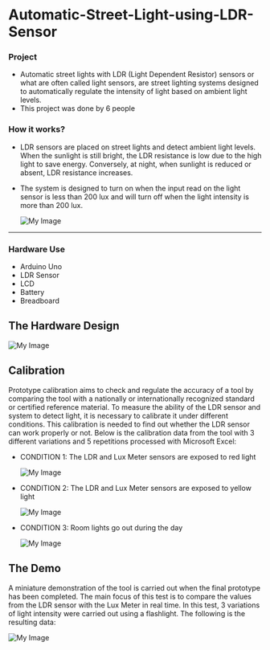 # Automatic-Street-Light-using-LDR-Sensor

### Project 
- Automatic street lights with LDR (Light Dependent Resistor) sensors or what are often called light sensors, are street lighting systems designed to automatically regulate the intensity of light based on ambient light levels.
- This project was done by 6 people

### How it works? 
- LDR sensors are placed on street lights and detect ambient light levels. When the sunlight is still bright, the LDR resistance is low due to the high light to save energy. Conversely, at night, when sunlight is reduced or absent, LDR resistance increases.
- The system is designed to turn on when the input read on the light sensor is less than 200 lux and will turn off when the light intensity is more than 200 lux.

  ![My Image](2.png)
  
---
### Hardware Use
- Arduino Uno
- LDR Sensor
- LCD
- Battery
- Breadboard
  
## The Hardware Design
![My Image](1.png)


## Calibration
Prototype calibration aims to check and regulate the accuracy of a tool by comparing the tool with a nationally or internationally recognized standard or certified reference material. To measure the ability of the LDR sensor and system to detect light, it is necessary to calibrate it under different conditions. This calibration is needed to find out whether the LDR sensor can work properly or not. Below is the calibration data from the tool with 3 different variations and 5 repetitions processed with Microsoft Excel:
- CONDITION 1: The LDR and Lux ​​Meter sensors are exposed to red light

  ![My Image](3.png)
  
- CONDITION 2: The LDR and Lux ​​Meter sensors are exposed to yellow light

  ![My Image](4.png)
  
- CONDITION 3: Room lights go out during the day

  ![My Image](5.png)

## The Demo
A miniature demonstration of the tool is carried out when the final prototype has been completed. The main focus of this test is to compare the values ​​from the LDR sensor with the Lux Meter in real time. In this test, 3 variations of light intensity were carried out using a flashlight. The following is the resulting data:

![My Image](6.png)
